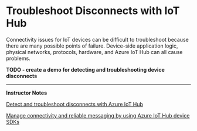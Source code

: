 # Troubleshoot Disconnects with IoT Hub

Connectivity issues for IoT devices can be difficult to troubleshoot because there are many possible points of failure. Device-side application logic, physical networks, protocols, hardware, and Azure IoT Hub can all cause problems.




**TODO - create a demo for detecting and troubleshooting device disconnects**




---

**Instructor Notes**

[Detect and troubleshoot disconnects with Azure IoT Hub](https://docs.microsoft.com/en-us/azure/iot-hub/iot-hub-troubleshoot-connectivity)

[Manage connectivity and reliable messaging by using Azure IoT Hub device SDKs](https://docs.microsoft.com/en-us/azure/iot-hub/iot-hub-reliability-features-in-sdks)
